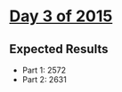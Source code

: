 # [Day 3 of 2015](https://adventofcode.com/2015/day/3)

## Expected Results

- Part 1: 2572
- Part 2: 2631
